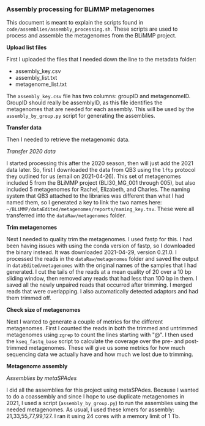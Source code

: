 ### Assembly processing for BLiMMP metagenomes

This document is meant to explain the scripts found in `code/assemblies/assembly_processing.sh`.
These scripts are used to process and assemble the metagenomes from the BLiMMP project.


**Upload list files**

First I uploaded the files that I needed down the line to the metadata folder:
- assembly_key.csv
- assembly_list.txt
- metagenome_list.txt

The `assembly_key.csv` file has two columns: groupID and metagenomeID.
GroupID should really be assemblyID, as this file identifies the metagenomes that are needed for each assembly.
This will be used by the `assembly_by_group.py` script for generating the assemblies.


**Transfer data**

Then I needed to retrieve the metagenomic data.

*Transfer 2020 data*

I started processing this after the 2020 season, then will just add the 2021 data later.
So, first I downloaded the data from QB3 using the `lftp` protocol they outlined for us (email on 2021-04-26).
This set of metagenomes included 5 from the BLiMMP project (BLI30_MG_001 through 005), but also included 5 metagenomes for Rachel, Elizabeth, and Charles.
The naming system that QB3 attached to the libraries was different than what I had named them, so I generated a key to link the two names here: `~/BLiMMP/dataEdited/metagenomes/reports/naming_key.tsv`.
These were all transferred into the `dataRaw/metagenomes` folder.


**Trim metagenomes**

Next I needed to quality trim the metagenomes.
I used fastp for this.
I had been having issues with using the conda version of fastp, so I downloaded the binary instead.
It was downloaded 2021-04-29, version 0.21.0.
I processed the reads in the `dataRaw/metagenomes` folder and saved the output in `dataEdited/metagenomes` with the original names of the samples that I had generated.
I cut the tails of the reads at a mean quality of 20 over a 10 bp sliding window, then removed any reads that had less than 100 bp in them.
I saved all the newly unpaired reads that occurred after trimming.
I merged reads that were overlapping.
I also automatically detected adaptors and had them trimmed off.


**Check size of metagenomes**

Next I wanted to generate a couple of metrics for the different metagenomes.
First I counted the reads in both the trimmed and untrimmed metagenomes using `zgrep` to count the lines starting with "@".
I then used the `kseq_fastq_base` script to calculate the coverage over the pre- and post-trimmed metagenomes.
These will give us some metrics for how much sequencing data we actually have and how much we lost due to trimming.


**Metagenome assembly**

*Assemblies by metaSPAdes*

I did all the assemblies for this project using metaSPAdes.
Because I wanted to do a coassembly and since I hope to use duplicate metagenomes in 2021, I used a script (`assembly_by_group.py`) to run the assemblies using the needed metagenomes.
As usual, I used these kmers for assembly: 21,33,55,77,99,127.
I ran it using 24 cores with a memory limit of 1 Tb.
